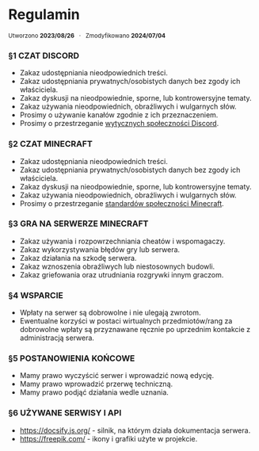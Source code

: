 # **Regulamin**
<sup>Utworzono **2023/08/26** &nbsp; · &nbsp; Zmodyfikowano **2024/07/04**</sup>

### §1 CZAT DISCORD <!-- {docsify-ignore} -->
- Zakaz udostępniania nieodpowiednich treści.
- Zakaz udostępniania prywatnych/osobistych danych bez zgody ich właściciela.
- Zakaz dyskusji na nieodpowiednie, sporne, lub kontrowersyjne tematy.
- Zakaz używania nieodpowiednich, obraźliwych i wulgarnych słów.
- Prosimy o używanie kanałów zgodnie z ich przeznaczeniem.
- Prosimy o przestrzeganie [wytycznych społeczności Discord](https://discord.com/guidelines).

### §2 CZAT MINECRAFT <!-- {docsify-ignore} -->
- Zakaz udostępniania nieodpowiednich treści.
- Zakaz udostępniania prywatnych/osobistych danych bez zgody ich właściciela.
- Zakaz dyskusji na nieodpowiednie, sporne, lub kontrowersyjne tematy.
- Zakaz używania nieodpowiednich, obraźliwych i wulgarnych słów.
- Prosimy o przestrzeganie [standardów społeczności Minecraft](https://www.minecraft.net/en-us/community-standards).

### §3 GRA NA SERWERZE MINECRAFT <!-- {docsify-ignore} -->
- Zakaz używania i rozpowrzechniania cheatów i wspomagaczy.
- Zakaz wykorzystywania błędów gry lub serwera.
- Zakaz działania na szkodę serwera.
- Zakaz wznoszenia obraźliwych lub niestosownych budowli.
- Zakaz griefowania oraz utrudniania rozgrywki innym graczom.

### §4 WSPARCIE <!-- {docsify-ignore} -->
- Wpłaty na serwer są dobrowolne i nie ulegają zwrotom.
- Ewentualne korzyści w postaci wirtualnych przedmiotów/rang za dobrowolne wpłaty są przyznawane ręcznie po uprzednim kontakcie z administracją serwera.

### §5 POSTANOWIENIA KOŃCOWE <!-- {docsify-ignore} -->
- Mamy prawo wyczyścić serwer i wprowadzić nową edycję.
- Mamy prawo wprowadzić przerwę techniczną.
- Mamy prawo podjąć działania wedle uznania.

### §6 UŻYWANE SERWISY I API <!-- {docsify-ignore} -->
- https://docsify.js.org/ - silnik, na którym działa dokumentacja serwera.
- https://freepik.com/ - ikony i grafiki użyte w projekcie.